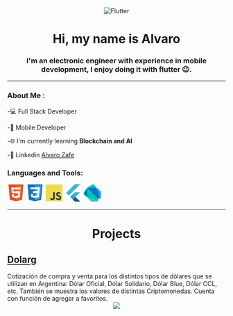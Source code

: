 <div id="header" align="center">
  <img
    src="https://media.giphy.com/media/E89xxATM4iZoPdr6Tb/giphy.gif"
    width="200"
    alt="Flutter"
  />
  <h1 align="center">Hi, my name is Alvaro</h1>
  <h3 align="center">
    I'm an electronic engineer with experience in mobile development, I enjoy
    doing it with flutter 😉.
  </h3>
</div>


--- 

### About Me :

-💻 Full Stack Developer

-📱 Mobile Developer

-🌐 I'm currently learning **Blockchain and AI**

-🧍 Linkedin [Alvaro Zafe](https://www.linkedin.com/in/alvaro-zafe/)


<div align="left">
    <h3>Languages and Tools: </h3>
    <div>
        <img src="https://github.com/devicons/devicon/blob/master/icons/html5/html5-original.svg" title="HTML5" alt="HTML" width="40" height="40">
        <img src="https://github.com/devicons/devicon/blob/master/icons/css3/css3-original.svg" title="HTML5" alt="HTML" width="40" height="40">
        <img src="https://github.com/devicons/devicon/blob/master/icons/javascript/javascript-original.svg" title="HTML5" alt="HTML" width="40" height="40">
        <img src="https://github.com/devicons/devicon/blob/master/icons/flutter/flutter-original.svg" title="HTML5" alt="HTML" width="40" height="40">
        <img src="https://github.com/devicons/devicon/blob/master/icons/dart/dart-original.svg" title="HTML5" alt="HTML" width="40" height="40">
    </div>
</div>

---
<h1 align="center"> Projects</h1>

<div>
  <a href="https://github.com/azafe/dolarg"> <h2>Dolarg</h2> </a>
  <div>
    Cotización de compra y venta para los distintos tipos de dólares que se
    utilizan en Argentina: Dólar Oficial, Dólar Solidario, Dólar Blue, Dólar
    CCL, etc. También se muestra los valores de distintas Criptomonedas. Cuenta
    con función de agregar a favoritos.
  </div>
   <div align="center">
  <img
    src="https://play-lh.googleusercontent.com/xzrQj-CPfJoUXGSMUDyCvvzhUJ755dvPDJBVlYhYj4BTNDj2vt6SFFt5w8rUlucpiIE=w2560-h1440-rw" width="200"/>
</div>
</div>
